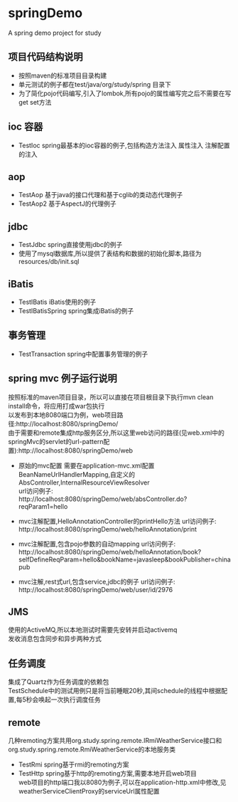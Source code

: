 # springDemo
A spring demo project for study

## 项目代码结构说明

* 按照maven的标准项目目录构建
* 单元测试的例子都在test/java/org/study/spring 目录下
* 为了简化pojo代码编写,引入了lombok,所有pojo的属性编写完之后不需要在写get set方法

## ioc 容器

* TestIoc spring最基本的ioc容器的例子,包括构造方法注入 属性注入 注解配置的注入

## aop

* TestAop 基于java的接口代理和基于cglib的类动态代理例子
* TestAop2 基于AspectJ的代理例子

## jdbc

* TestJdbc spring直接使用jdbc的例子
* 使用了mysql数据库,所以提供了表结构和数据的初始化脚本,路径为resources/db/init.sql

## iBatis

* TestIBatis iBatis使用的例子
* TestIBatisSpring spring集成iBatis的例子

## 事务管理

* TestTransaction spring中配置事务管理的例子

## spring mvc 例子运行说明

按照标准的maven项目目录，所以可以直接在项目根目录下执行mvn clean install命令，将应用打成war包执行  
以发布到本地8080端口为例，web项目路径:http://localhost:8080/springDemo/  
由于需要和remote集成http服务区分,所以这里web访问的路径(见web.xml中的springMvc的servlet的url-pattern配置):http://localhost:8080/springDemo/web

* 原始的mvc配置
需要在application-mvc.xml配置BeanNameUrlHandlerMapping,自定义的AbsController,InternalResourceViewResolver  
url访问例子:  
http://localhost:8080/springDemo/web/absController.do?reqParam1=hello

* mvc注解配置,HelloAnnotationController的printHello方法
url访问例子:  
http://localhost:8080/springDemo/web/helloAnnotation/print

* mvc注解配置,包含pojo参数的自动mapping
url访问例子:  
http://localhost:8080/springDemo/web/helloAnnotation/book?selfDefineReqParam=hello&bookName=javasleep&bookPublisher=chinapub

* mvc注解,rest式url,包含service,jdbc的例子
url访问例子:  
http://localhost:8080/springDemo/web/user/id/2976

## JMS
使用的ActiveMQ,所以本地测试时需要先安转并启动activemq  
发收消息包含同步和异步两种方式  

## 任务调度
集成了Quartz作为任务调度的依赖包  
TestSchedule中的测试用例只是将当前睡眠20秒,其间schedule的线程中根据配置,每5秒会唤起一次执行调度任务  

## remote
几种remoting方案共用org.study.spring.remote.IRmiWeatherService接口和org.study.spring.remote.RmiWeatherService的本地服务类

* TestRmi spring基于rmi的remoting方案
* TestHttp spring基于http的remoting方案,需要本地开启web项目  
web项目的http端口我以8080为例子,可以在application-http.xml中修改,见weatherServiceClientProxy的serviceUrl属性配置

